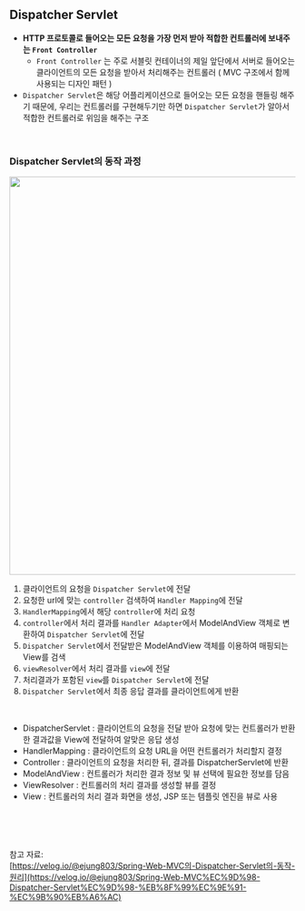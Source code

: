 ## **Dispatcher Servlet**

- **HTTP 프로토콜로 들어오는 모든 요청을 가장 먼저 받아 적합한 컨트롤러에 보내주는 `Front Controller`**
    - `Front Controller` 는 주로 서블릿 컨테이너의 제일 앞단에서 서버로 들어오는 클라이언트의 모든 요청을 받아서 처리해주는 컨트롤러 ( MVC 구조에서 함께 사용되는 디자인 패턴 )
- `Dispatcher Servlet`은 해당 어플리케이션으로 들어오는 모든 요청을 핸들링 해주기 때문에, 우리는 컨트롤러를 구현해두기만 하면 `Dispatcher Servlet`가 알아서 적합한 컨트롤러로 위임을 해주는 구조

<br>

### **Dispatcher Servlet의 동작 과정**

<img src="https://github.com/98000001/CS-Study/assets/80199502/02e908a1-ea0d-4576-b1b0-a177ca445c5d"  width="700">

1. 클라이언트의 요청을 `Dispatcher Servlet`에 전달
2. 요청한 url에 맞는 `controller` 검색하여 `Handler Mapping`에 전달
3. `HandlerMapping`에서 해당 `controller`에 처리 요청
4. `controller`에서 처리 결과를 `Handler Adapter`에서 ModelAndView 객체로 변환하여 `Dispatcher Servlet`에 전달
5. `Dispatcher Servlet`에서 전달받은 ModelAndView 객체를 이용하여 매핑되는 View를 검색
6. `viewResolver`에서 처리 결과를 `view`에 전달
7. 처리결과가 포함된 `view`를 `Dispatcher Servlet`에 전달
8. `Dispatcher Servlet`에서 최종 응답 결과를 클라이언트에게 반환

<br>

- DispatcherServlet : 클라이언트의 요청을 전달 받아 요청에 맞는 컨트롤러가 반환한 결과값을 View에 전달하여 알맞은 응답 생성
- HandlerMapping : 클라이언트의 요청 URL을 어떤 컨트롤러가 처리할지 결정
- Controller : 클라이언트의 요청을 처리한 뒤, 결과를 DispatcherServlet에 반환
- ModelAndView : 컨트롤러가 처리한 결과 정보 및 뷰 선택에 필요한 정보를 담음
- ViewResolver : 컨트롤러의 처리 결과를 생성할 뷰를 결정
- View : 컨트롤러의 처리 결과 화면을 생성, JSP 또는 템플릿 엔진을 뷰로 사용
<br><br><br><br><br>

참고 자료: <br>
[https://velog.io/@ejung803/Spring-Web-MVC의-Dispatcher-Servlet의-동작-원리](https://velog.io/@ejung803/Spring-Web-MVC%EC%9D%98-Dispatcher-Servlet%EC%9D%98-%EB%8F%99%EC%9E%91-%EC%9B%90%EB%A6%AC)
